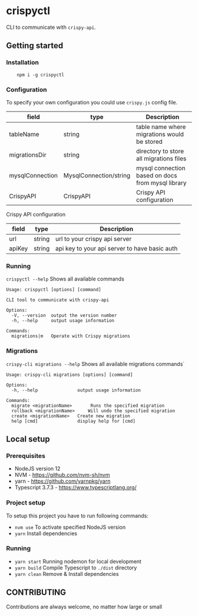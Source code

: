 # crispyctl

CLI to communicate with `crispy-api`.

## Getting started

### Installation

```
    npm i -g crispyctl
```

### Configuration

To specify your own configuration you could use `crispy.js` config file.

| field           | type                   | Description                                       |
| --------------- | ---------------------- | ------------------------------------------------- |
| tableName       | string                 | table name where migrations would be stored       |
| migrationsDir   | string                 | directory to store all migrations files           |
| mysqlConnection | MysqlConnection/string | mysql connection based on docs from mysql library |
| CrispyAPI       | CrispyAPI              | Crispy API configuration                          |

Crispy API configuration

| field  | type   | Description                                   |
| ------ | ------ | --------------------------------------------- |
| url    | string | url to your crispy api server                 |
| apiKey | string | api key to your api server to have basic auth |

### Running

`crispyctl --help` Shows all available commands

```
Usage: crispyctl [options] [command]

CLI tool to communicate with crispy-api

Options:
  -V, --version  output the version number
  -h, --help     output usage information

Commands:
  migrations|m   Operate with Crispy migrations
```

### Migrations

`crispy-cli migrations --help` Shows all available migrations commands`

```
Usage: crispy-cli migrations [options] [command]

Options:
  -h, --help               output usage information

Commands:
  migrate <migrationName>       Runs the specified migration
  rollback <migrationName>     Will undo the specified migration
  create <migrationName>   Create new migration
  help [cmd]               display help for [cmd]
```

## Local setup

### Prerequisites

- NodeJS version 12
- NVM - https://github.com/nvm-sh/nvm
- yarn - https://github.com/yarnpkg/yarn
- Typescript 3.7.3 - https://www.typescriptlang.org/

### Project setup

To setup this project you have to run following commands:

- `nvm use` To activate specified NodeJS version
- `yarn` Install dependencies

### Running

- `yarn start` Running nodemon for local development
- `yarn build` Compile Typescript to `./dist` directory
- `yarn clean` Remove & Install dependencies

## CONTRIBUTING

Contributions are always welcome, no matter how large or small
